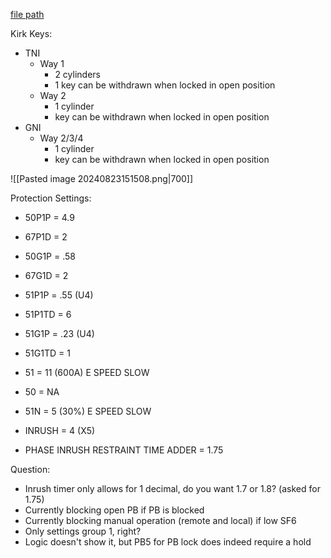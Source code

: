 
[file path](<file:///C:\Users\jnetherton\G&W Electric Co\US-PowerGridAutomation - Documents\_Lazer\Camp Humphreys (KK Interlock) - 111321>)

Kirk Keys:
- TNI
	- Way 1
		- 2 cylinders
		- 1 key can be withdrawn when locked in open position
	- Way 2
		- 1 cylinder
		- key can be withdrawn when locked in open position
- GNI
	- Way 2/3/4
		- 1 cylinder
		- key can be withdrawn when locked in open position

![[Pasted image 20240823151508.png|700]]

Protection Settings:
- 50P1P = 4.9
- 67P1D = 2
- 50G1P = .58
- 67G1D = 2
- 51P1P = .55 (U4)
- 51P1TD = 6
- 51G1P = .23 (U4)
- 51G1TD = 1

- 51 = 11 (600A) E SPEED SLOW
- 50 = NA
- 51N = 5 (30%) E SPEED SLOW
- INRUSH = 4 (X5)
- PHASE INRUSH RESTRAINT TIME ADDER = 1.75

Question:
- Inrush timer only allows for 1 decimal, do you want 1.7 or 1.8? (asked for 1.75)
- Currently blocking open PB if PB is blocked
- Currently blocking manual operation (remote and local) if low SF6
- Only settings group 1, right?
- Logic doesn't show it, but PB5 for PB lock does indeed require a hold